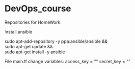 # DevOps_course

Repositories for HomeWork


Install ansible

sudo apt-add-repository -y ppa:ansible/ansible && \
sudo apt-get update && \
sudo apt-get install -y ansible


File main.tf
change variables:
  access_key = ""
  secret_key = ""
